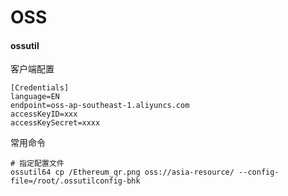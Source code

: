 # OSS

#### ossutil 

客户端配置

```
[Credentials]
language=EN
endpoint=oss-ap-southeast-1.aliyuncs.com
accessKeyID=xxx
accessKeySecret=xxxx
```

常用命令

```
# 指定配置文件
ossutil64 cp /Ethereum_qr.png oss://asia-resource/ --config-file=/root/.ossutilconfig-bhk
```

